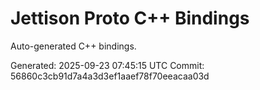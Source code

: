 # Jettison Proto C++ Bindings

Auto-generated C++ bindings.

Generated: 2025-09-23 07:45:15 UTC
Commit: 56860c3cb91d7a4a3d3ef1aaef78f70eeacaa03d
